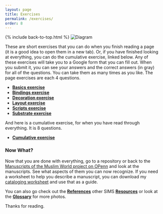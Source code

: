 ```yaml
---
layout: page
title: Exercises
permalink: /exercises/
order: 8
---
```

{% include back-to-top.html %}
![Diagram](/islamicmss/assets/diagram.jpg)

These are short exercises that you can do when you finish reading a page (it is a good idea to open them in a new tab). Or, if you have finished looking at everything, you can do the cumulative exercise, linked below. Any of these exercises will take you to a Google form that you can fill out. When you submit it, you can see your answers and the correct answers (in gray) for all of the questions. You can take them as many times as you like. The page exercises are each 4 questions.

- [**Basics exercise**](https://forms.gle/M66q8gTwXBcuRMtS9)
- [**Bindings exercise**](https://forms.gle/8XTHLcYocPG7yhN17)
- [**Decoration exercise**](https://forms.gle/1PggtuVpLKD6WkGZ9)
- [**Layout exercise**](https://forms.gle/5b23curSPZX7xUuG8)
- [**Scripts exercise**](https://forms.gle/mkfQZnUtukct1gtf9)
- [**Substrate exercise**](https://forms.gle/EFyS51SgMQTCQM9n8)

And here is a cumulative exercise, for when you have read through everything. It is 8 questions.

- [**Cumulative exercise**](https://forms.gle/r14oKspKtkJKzWUc9)

### Now What?

Now that you are done with everything, go to a repository or back to the [Manuscripts of the Muslim World project on OPenn](http://openn.library.upenn.edu/html/muslimworld_contents.html) and look at the manuscripts. See what aspects of them you can now recognize. If you need a worksheet to help you describe a manuscript, you can download my [cataloging worksheet](/islamicmss/assets/description.pdf) and use that as a guide.

You can also go check out the [**References**](/islamicmss/references/) other SIMS [**Resources**](/islamicmss/resources/) or look at the [**Glossary**](/islamicmss/glossary/) for more photos.

Thanks for reading.
